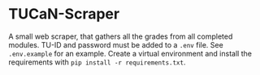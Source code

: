 # TUCaN-Scraper
A small web scraper, that gathers all the grades from all completed modules.
TU-ID and password must be added to a `.env` file. See `.env.example` for an example.
Create a virtual environment and install the requirements with `pip install -r requirements.txt`.